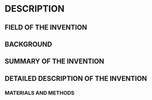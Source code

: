 # DESCRIPTION

## FIELD OF THE INVENTION

## BACKGROUND

## SUMMARY OF THE INVENTION

## DETAILED DESCRIPTION OF THE INVENTION

### MATERIALS AND METHODS


